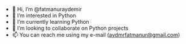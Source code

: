 - 👋 Hi, I’m @fatmanuraydemir
- 👀 I’m interested in Python
- 🌱 I’m currently learning Python
- 💞️ I’m looking to collaborate on Python projects
- 📫 You can reach me using my e-mail (aydmrfatmanur@gmail.com)
